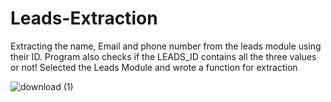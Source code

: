 # Leads-Extraction
Extracting the name, Email and phone number from the leads module using their ID. Program also checks if the LEADS_ID contains all the three values or not!
Selected the Leads Module and wrote a function for extraction



![download (1)](https://user-images.githubusercontent.com/102770866/220556211-5bb025ed-82d2-4711-a0ed-429e14845143.png)

